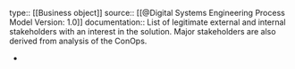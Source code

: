 type:: [[Business object]]
source:: [[@Digital Systems Engineering Process Model Version: 1.0]]
documentation:: List of legitimate external and internal stakeholders with an interest in the solution. Major stakeholders are also derived from analysis of the ConOps.

-